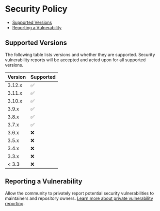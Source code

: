 # Security Policy

<!-- START doctoc generated TOC please keep comment here to allow auto update -->
<!-- DON'T EDIT THIS SECTION, INSTEAD RE-RUN doctoc TO UPDATE -->

- [Supported Versions](#supported-versions)
- [Reporting a Vulnerability](#reporting-a-vulnerability)

<!-- END doctoc generated TOC please keep comment here to allow auto update -->

## Supported Versions

The following table lists versions and whether they are supported. Security
vulnerability reports will be accepted and acted upon for all supported
versions.

| Version | Supported          |
| ------- | ------------------ |
| 3.12.x  | :white_check_mark: |
| 3.11.x  | :white_check_mark: |
| 3.10.x  | :white_check_mark: |
| 3.9.x   | :white_check_mark: |
| 3.8.x   | :white_check_mark: |
| 3.7.x   | :white_check_mark: |
| 3.6.x   | :x:                |
| 3.5.x   | :x:                |
| 3.4.x   | :x:                |
| 3.3.x   | :x:                |
| < 3.3   | :x:                |

## Reporting a Vulnerability

Allow the community to privately report potential security vulnerabilities to maintainers and repository owners.
[Learn more about private vulnerability reporting](https://docs.github.com/en/code-security/security-advisories/guidance-on-reporting-and-writing/privately-reporting-a-security-vulnerability).

